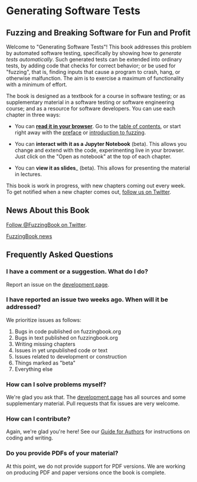 # Generating Software Tests
## Fuzzing and Breaking Software for Fun and Profit

Welcome to "Generating Software Tests"!  This book addresses this problem by automated software testing, specifically by showing how to _generate tests automatically_.  Such generated tests can be extended into ordinary tests, by adding code that checks for correct behavior; or be used for "fuzzing", that is, finding inputs that cause a program to crash, hang, or otherwise malfunction.  The aim is to exercise a maximum of functionality with a minimum of effort.

The book is designed as a textbook for a course in software testing; or as supplementary material in a software testing or software engineering course; and as a resource for software developers.  You can use each chapter in three ways:

* You can __[read it in your browser](html/Main.html)__.  Go to the [table of contents](html/Main.html), or start right away with the [preface](html/Preface.html) or [introduction to fuzzing](html/Basic_Fuzzing.html).

* You can __interact with it as a Jupyter Notebook__ (beta).  This allows you change and extend with the code, experimenting live in your browser.  Just click on the "Open as notebook" at the top of each chapter.

* You can __view it as slides___ (beta).  This allows for presenting the material in lectures.

This book is work in progress, with new chapters coming out every week.  To get notified when a new chapter comes out, <a href="https://twitter.com/FuzzingBook?ref_src=twsrc%5Etfw" data-show-count="false">follow us on Twitter</a><script async src="https://platform.twitter.com/widgets.js" charset="utf-8"></script>.


## News About this Book

<a href="https://twitter.com/FuzzingBook?ref_src=twsrc%5Etfw" class="twitter-follow-button" data-show-count="false">Follow @FuzzingBook on Twitter</a><script async src="https://platform.twitter.com/widgets.js" charset="utf-8"></script>.

<a class="twitter-timeline" href="https://twitter.com/FuzzingBook?ref_src=twsrc%5Etfw">FuzzingBook news</a> <script async src="https://platform.twitter.com/widgets.js" charset="utf-8"></script>


## Frequently Asked Questions

### I have a comment or a suggestion.  What do I do?

Report an issue on the [development page](https://github.com/uds-se/fuzzingbook/issues).

### I have reported an issue two weeks ago.  When will it be addressed?

We prioritize issues as follows:

1. Bugs in code published on fuzzingbook.org
2. Bugs in text published on fuzzingbook.org
3. Writing missing chapters
4. Issues in yet unpublished code or text
5. Issues related to development or construction
6. Things marked as "beta"
7. Everything else

### How can I solve problems myself?

We're glad you ask that.  The [development page](https://github.com/uds-se/fuzzingbook/) has all sources and some supplementary material.  Pull requests that fix issues are very welcome.


### How can I contribute?

Again, we're glad you're here!  See our [Guide for Authors](https://github.com/uds-se/fuzzingbook/notebooks/Guide_For_Authors.ipynb) for instructions on coding and writing.


### Do you provide PDFs of your material?

At this point, we do not provide support for PDF versions.  We are working on producing PDF and paper versions once the book is complete.
